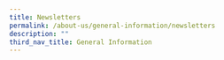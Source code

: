 ```yaml
---
title: Newsletters
permalink: /about-us/general-information/newsletters
description: ""
third_nav_title: General Information
---
```

